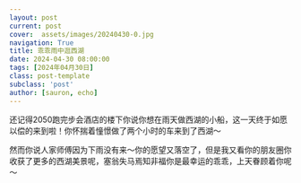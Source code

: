 ```yaml
---
layout: post
current: post
cover:  assets/images/20240430-0.jpg
navigation: True
title: 乖乖雨中逛西湖
date: 2024-04-30 08:00:00
tags: [2024年04月30日]
class: post-template
subclass: 'post'
author: [sauron, echo]
---
```


<p>还记得2050跑完步会酒店的楼下你说你想在雨天做西湖的小船，这一天终于如愿以偿的来到啦！你怀揣着憧憬做了两个小时的车来到了西湖～</p>

<p>然而你说人家师傅因为下雨没有来～你的愿望又落空了，但是我又看你的朋友圈你收获了更多的西湖美景呢，塞翁失马焉知非福你是最幸运的乖乖，上天眷顾着你呢～</p>

